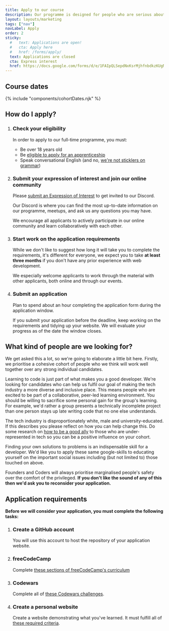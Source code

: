 ```yaml
---
title: Apply to our course
description: Our programme is designed for people who are serious about a career in web development, are comfortable with uncertainty, can take initiative, and believe strongly in the value of community and helping others.
layout: layouts/marketing
tags: ["nav"]
navLabel: Apply
order: 2
sticky:
  #   text: Applications are open!
  #   cta: Apply here
  #   href: /forms/apply/
  text: Applications are closed
  cta: Express interest
  href: https://docs.google.com/forms/d/e/1FAIpQLSepdNxKsrMjhfnbdkzKUgNpeWFmp8WLyiqTe_UY10TsPpFOEQ/viewform
---
```


## Course dates

{% include "components/cohortDates.njk" %}

<!-- {ul:.grid} -->

## How do I apply?

1. ### Check your eligibility

   In order to apply to our full-time programme, you must:

   - Be over 18 years old
   - Be [eligible to apply for an apprenticeship](https://www.gov.uk/guidance/apprenticeship-funding-rules-for-employers/annex-a-eligibility-criteria-who-we-fund)
   - Speak conversational English (and no, [we're not sticklers on grammar](https://wearyourvoicemag.com/language-purists-white-supremacy-classism/))

1. ### Submit your expression of interest and join our online community

   Please [submit an Expression of Interest](https://docs.google.com/forms/d/e/1FAIpQLSepdNxKsrMjhfnbdkzKUgNpeWFmp8WLyiqTe_UY10TsPpFOEQ/viewform) to get invited to our Discord.

   Our Discord is where you can find the most up-to-date information on our programme, meetups, and ask us any questions you may have.

   We encourage all applicants to actively participate in our online community and learn collaboratively with each other.

1. ### Start work on the application requirements

   While we don't like to suggest how long it will take you to complete the requirements, it's different for everyone, we expect you to take **at least three months** if you don't have any prior experience with web development.

   We especially welcome applicants to work through the material with other applicants, both online and through our events.

1. ### Submit an application

   Plan to spend about an hour completing the application form during the application window.

   If you submit your application before the deadline, keep working on the requirements and tidying up your website. We will evaluate your progress as of the date the window closes.

   <!-- {ol:.grid} -->

## What kind of people are we looking for?

We get asked this a lot, so we're going to elaborate a little bit here. Firstly, we prioritise a cohesive cohort of people who we think will work well together over any strong individual candidates.

Learning to code is just part of what makes you a good developer. We're looking for candidates who can help us fulfil our goal of making the tech industry a more diverse and inclusive place. This means people who are excited to be part of a collaborative, peer-led learning environment. You should be willing to sacrifice some personal gain for the group's learning. For example, we'd rather a group presents a technically incomplete project than one person stays up late writing code that no one else understands.

The tech industry is disproportionately white, male and university-educated. If this describes you please reflect on how you can help change this. Do some research on [how to be a good ally](https://www.guidetoallyship.com) to those who are under-represented in tech so you can be a positive influence on your cohort.

Finding your own solutions to problems is an indispensable skill for a developer. We'd like you to apply these same google-skills to educating yourself on the important social issues including (but not limited to) those touched on above.

Founders and Coders will always prioritise marginalised people's safety over the comfort of the privileged. **If you don't like the sound of any of this then we'd ask you to reconsider your application.**

## Application requirements

**Before we will consider your application, you must complete the following tasks:**

1. ### Create a GitHub account

   You will use this account to host the repository of your application website.

1. ### freeCodeCamp

   Complete [these sections of freeCodeCamp's curriculum](/requirements/freecodecamp)

1. ### Codewars

   Complete all of [these Codewars challenges](/requirements/codewars).

1. ### Create a personal website

   Create a website demonstrating what you've learned. It must fulfill all of [these required criteria](/requirements/website).
